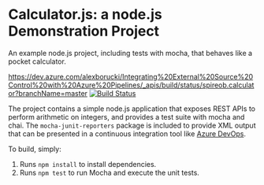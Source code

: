 Calculator.js: a node.js Demonstration Project
==============================================
An example node.js project, including tests with mocha, that behaves like
a pocket calculator.

https://dev.azure.com/alexborucki/Integrating%20External%20Source%20Control%20with%20Azure%20Pipelines/_apis/build/status/spireob.calculator?branchName=master
[![Build Status](https://dev.azure.com/alexborucki/Integrating%20External%20Source%20Control%20with%20Azure%20Pipelines/_apis/build/status/spireob.calculator?branchName=master)](https://dev.azure.com/alexborucki/Integrating%20External%20Source%20Control%20with%20Azure%20Pipelines/_build/latest?definitionId=12&branchName=master)

The project contains a simple node.js application that exposes REST APIs
to perform arithmetic on integers, and provides a test suite with mocha
and chai.  The `mocha-junit-reporters` package is included to provide XML
output that can be presented in a continuous integration tool like
[Azure DevOps](https://azure.com/devops).

To build, simply:

1. Runs `npm install` to install dependencies.
2. Runs `npm test` to run Mocha and execute the unit tests.

